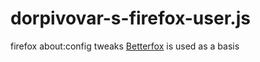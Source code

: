 # dorpivovar-s-firefox-user.js
firefox about:config tweaks
[Betterfox](https://github.com/yokoffing/Betterfox) is used as a basis
